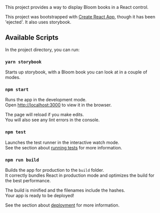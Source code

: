This project provides a way to display Bloom books in a React control.

This project was bootstrapped with [Create React App](https://github.com/facebook/create-react-app), though it has been 'ejected'. It also uses storybook.

## Available Scripts

In the project directory, you can run:

### `yarn storybook`

Starts up storybook, with a Bloom book you can look at in a couple of modes.

### `npm start`

Runs the app in the development mode.<br>
Open [http://localhost:3000](http://localhost:3000) to view it in the browser.

The page will reload if you make edits.<br>
You will also see any lint errors in the console.

### `npm test`

Launches the test runner in the interactive watch mode.<br>
See the section about [running tests](https://facebook.github.io/create-react-app/docs/running-tests) for more information.

### `npm run build`

Builds the app for production to the `build` folder.<br>
It correctly bundles React in production mode and optimizes the build for the best performance.

The build is minified and the filenames include the hashes.<br>
Your app is ready to be deployed!

See the section about [deployment](https://facebook.github.io/create-react-app/docs/deployment) for more information.

